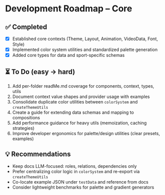 # Development Roadmap – Core

## ✅ Completed

- [x] Established core contexts (Theme, Layout, Animation, VideoData, Font, Style)
- [x] Implemented color system utilities and standardized palette generation
- [x] Added core types for data and sport-specific schemas

## ⏳ To Do (easy → hard)

1. Add per-folder readMe.md coverage for components, context, types, utils
2. Document context value shapes and provider usage with examples
3. Consolidate duplicate color utilities between `colorSystem` and `createThemeUtils`
4. Create a guide for extending data schemas and mapping to compositions
5. Add performance guidance for heavy utils (memoization, caching strategies)
6. Improve developer ergonomics for palette/design utilities (clear presets, examples)

## 💡 Recommendations

- Keep docs LLM-focused: roles, relations, dependencies only
- Prefer centralizing color logic in `colorSystem` and re-export via `createThemeUtils`
- Co-locate example JSON under `testData` and reference from docs
- Consider lightweight benchmarks for palette and gradient generators
